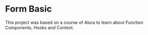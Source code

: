 # Form Basic

This project was based on a course of Alura to learn about Function Components, Hooks and Context.

